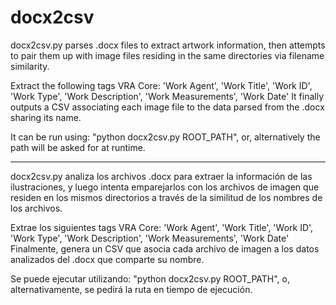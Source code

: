# docx2csv
docx2csv.py parses .docx files to extract artwork information, then attempts to
pair them up with image files residing in the same directories via filename similarity. 

Extract the following tags VRA Core: 'Work Agent', 'Work Title', 'Work ID', 'Work Type', 'Work Description', 'Work Measurements', 'Work Date'
It finally outputs a CSV associating each image file to the data parsed from the .docx sharing its name.

It can be run using: "python docx2csv.py ROOT_PATH", or, alternatively the path will be asked for at runtime.

---------------------------

docx2csv.py analiza los archivos .docx para extraer la información de las ilustraciones,
y luego intenta emparejarlos con los archivos de imagen que residen en los mismos directorios
a través de la similitud de los nombres de los archivos. 

Extrae los siguientes tags VRA Core: 'Work Agent', 'Work Title', 'Work ID', 'Work Type', 'Work Description', 'Work Measurements', 'Work Date'
Finalmente, genera un CSV que asocia cada archivo de imagen a los datos analizados del .docx que comparte su nombre.

Se puede ejecutar utilizando: "python docx2csv.py ROOT_PATH", o, alternativamente, se pedirá la ruta en tiempo de ejecución.
